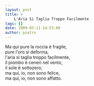 ```yaml
---
layout: post
title: >
    L'Aria Si Taglia Troppo Facilmente
tags: []
date: 2009-03-11 14:53:00
author: pietro
---
```

Ma qui pure la roccia è fragile,<br/>pure l'oro si deforma,<br/>l'aria si taglia troppo facilmente,<br/>il piombo è ceneri nel vento,<br/>il sole è sottozero;<br/>ma qui, io, non sono felice,<br/>ma qui, io, non sono affatto.

